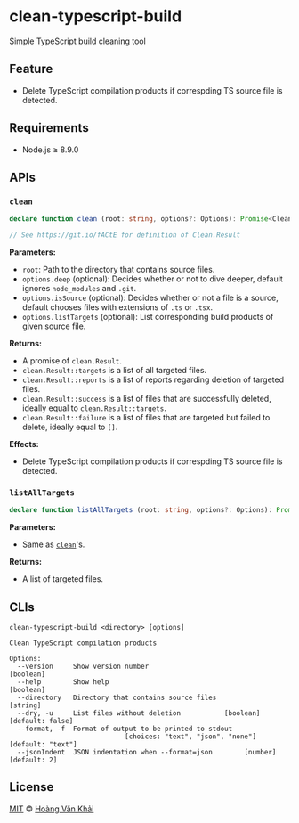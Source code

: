 # clean-typescript-build

Simple TypeScript build cleaning tool

## Feature

* Delete TypeScript compilation products if correspding TS source file is detected.

## Requirements

* Node.js ≥ 8.9.0

## APIs

### `clean`

```typescript
declare function clean (root: string, options?: Options): Promise<Clean.Result>

// See https://git.io/fACtE for definition of Clean.Result
```

**Parameters:**
  * `root`: Path to the directory that contains source files.
  * `options.deep` (optional): Decides whether or not to dive deeper, default ignores `node_modules` and `.git`.
  * `options.isSource` (optional): Decides whether or not a file is a source, default chooses files with extensions of `.ts` or `.tsx`.
  * `options.listTargets` (optional): List corresponding build products of given source file.

**Returns:**
  * A promise of `clean.Result`.
  * `clean.Result::targets` is a list of all targeted files.
  * `clean.Result::reports` is a list of reports regarding deletion of targeted files.
  * `clean.Result::success` is a list of files that are successfully deleted, ideally equal to `clean.Result::targets`.
  * `clean.Result::failure` is a list of files that are targeted but failed to delete, ideally equal to `[]`.

**Effects:**
  * Delete TypeScript compilation products if correspding TS source file is detected.

### `listAllTargets`

```typescript
declare function listAllTargets (root: string, options?: Options): Promise<ReadonlyArray<string>>
```

**Parameters:**
  * Same as [`clean`](#clean)'s.

**Returns:**
  * A list of targeted files.

## CLIs

```
clean-typescript-build <directory> [options]

Clean TypeScript compilation products

Options:
  --version     Show version number                                    [boolean]
  --help        Show help                                              [boolean]
  --directory   Directory that contains source files                    [string]
  --dry, -u     List files without deletion           [boolean] [default: false]
  --format, -f  Format of output to be printed to stdout
                             [choices: "text", "json", "none"] [default: "text"]
  --jsonIndent  JSON indentation when --format=json        [number] [default: 2]
```

## License

[MIT](https://git.io/vhaEz) © [Hoàng Văn Khải](https://github.com/KSXGitHub)
